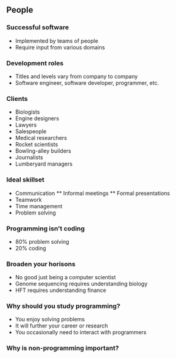 ## People

### Successful software

* Implemented by teams of people
* Require input from various domains

### Development roles

* Titles and levels vary from company to company
* Software engineer, software developer, programmer, etc.

### Clients

* Biologists
* Engine designers
* Lawyers
* Salespeople
* Medical researchers
* Rocket scientists
* Bowling-alley builders
* Journalists
* Lumberyard managers

### Ideal skillset

* Communication
** Informal meetings
** Formal presentations
* Teamwork
* Time management
* Problem solving

### Programming isn't coding

* 80% problem solving
* 20% coding

### Broaden your horisons

* No good just being a computer scientist
* Genome sequencing requires understanding biology
* HFT requires understanding finance

### Why should you study programming?

* You enjoy solving problems
* It will further your career or research
* You occasionally need to interact with programmers

### Why is non-programming important?
